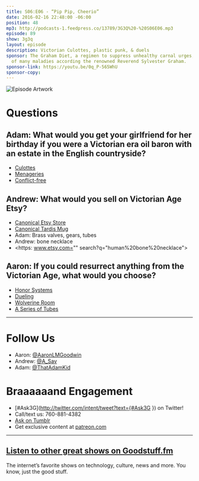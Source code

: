 ```yaml
---
title: S06:E06 - “Pip Pip, Cheerio”
date: 2016-02-16 22:48:00 -06:00
position: 48
mp3: http://podcasts-1.feedpress.co/13789/3G3Q%20-%20S06E06.mp3
episode: 89
show: 3g3q
layout: episode
description: Victorian Culottes, plastic punk, & duels
sponsor: The Graham Diet, a regimen to suppress unhealthy carnal urges, the source
  of many maladies according the renowned Reverend Sylvester Graham.
sponsor-link: https://youtu.be/0q_P-565WhU
sponsor-copy: 
---
```


![Episode Artwork][1]

# Questions

## Adam: What would you get your girlfriend for her birthday if you were a Victorian era oil baron with an estate in the English countryside?

* [Culottes][2]
* [Menageries][3]
* [Conflict-free][4]

## Andrew: What would you sell on Victorian Age Etsy?

* [Canonical Etsy Store][5]
* [Canonical Tardis Mug][6]
* Adam: Brass valves, gears, tubes
* Andrew: bone necklace
* <https: www.etsy.com="" search?q="human%20bone%20necklace">

## Aaron: If you could resurrect anything from the Victorian Age, what would you choose?

* [Honor Systems][7]
* [Dueling][8]
* [Wolverine Room][9]
* [A Series of Tubes][10]

***

# Follow Us
* Aaron: [@AaronLMGoodwin](http://twitter.com/aaronlmgoodwin)
* Andrew: [@A_Sav](http://twitter.com/a_sav)
* Adam: [@ThatAdamKid](http://twitter.com/thatadamkid)

# Braaaaaand Engagement
* [#Ask3G](http://twitter.com/intent/tweet?text={#Ask3G }) on Twitter!
* Call/text us: 760-881-4382
* [Ask on Tumblr](http://3g3q.co/ask)
* Get exclusive content at [patreon.com](http://www.patreon.com/3g3q)

***

## [Listen to other great shows on Goodstuff.fm](http://goodstuff.fm/)
The internet’s favorite shows on technology, culture, news and more. You know, just the good stuff.

[1]: http://l.gdwn.co/1joHe.jpg
[2]: https://en.wikipedia.org/wiki/Culottes
[3]: https://en.wikipedia.org/wiki/Menagerie
[4]: http://www.conflictfreesourcing.org/
[5]: https://www.etsy.com/market/chamber_pot
[6]: http://amzn.com/B00ESHMQ8K
[7]: https://en.wikipedia.org/wiki/Honor_system
[8]: https://en.wikipedia.org/wiki/Duel
[9]: http://goodstuff.fm/3g3q/35#t=49:18
[10]: http://99percentinvisible.org/episode/episode-61-a-series-of-tubes/
[11]: http://twitter.com/aaronlmgoodwin
[12]: http://twitter.com/a_sav
[13]: http://twitter.com/thatadamkid
[14]: http://www.patreon.com/3g3q
[15]: http://goodstuff.fm/3g3q/
